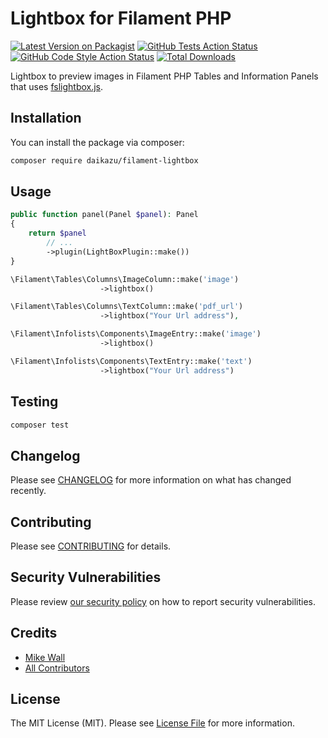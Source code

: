 # Lightbox for Filament PHP

[![Latest Version on Packagist](https://img.shields.io/packagist/v/daikazu/filament-lightbox.svg?style=flat-square)](https://packagist.org/packages/daikazu/filament-lightbox)
[![GitHub Tests Action Status](https://img.shields.io/github/actions/workflow/status/daikazu/filament-lightbox/run-tests.yml?branch=main&label=tests&style=flat-square)](https://github.com/daikazu/filament-lightbox/actions?query=workflow%3Arun-tests+branch%3Amain)
[![GitHub Code Style Action Status](https://img.shields.io/github/actions/workflow/status/daikazu/filament-lightbox/fix-php-code-style-issues.yml?branch=main&label=code%20style&style=flat-square)](https://github.com/daikazu/filament-lightbox/actions?query=workflow%3A"Fix+PHP+code+style+issues"+branch%3Amain)
[![Total Downloads](https://img.shields.io/packagist/dt/daikazu/filament-lightbox.svg?style=flat-square)](https://packagist.org/packages/daikazu/filament-lightbox)

Lightbox to preview images in Filament PHP Tables and Information Panels that uses [fslightbox.js](https://fslightbox.com).


## Installation

You can install the package via composer:

```bash
composer require daikazu/filament-lightbox
```

## Usage

```php
public function panel(Panel $panel): Panel
{
    return $panel
        // ...
        ->plugin(LightBoxPlugin::make())
}
```

```php
\Filament\Tables\Columns\ImageColumn::make('image')
                    ->lightbox()
```

```php
\Filament\Tables\Columns\TextColumn::make('pdf_url')
                    ->lightbox("Your Url address"),
```

```php
\Filament\Infolists\Components\ImageEntry::make('image')
                    ->lightbox()
```

```php
\Filament\Infolists\Components\TextEntry::make('text')
                    ->lightbox("Your Url address")
```


## Testing

```bash
composer test
```

## Changelog

Please see [CHANGELOG](CHANGELOG.md) for more information on what has changed recently.

## Contributing

Please see [CONTRIBUTING](CONTRIBUTING.md) for details.

## Security Vulnerabilities

Please review [our security policy](../../security/policy) on how to report security vulnerabilities.

## Credits

- [Mike Wall](https://github.com/daikazu)
- [All Contributors](../../contributors)

## License

The MIT License (MIT). Please see [License File](LICENSE.md) for more information.
